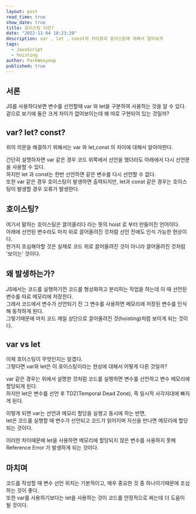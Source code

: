 ```yaml
---
layout: post
read_time: true
show_date: true
title: 호이스팅 이란?
date: "2022-11-04 18:23:20"
description: var , let , const의 차이점과 호이스팅에 대해서 알아보자
tags:
  - JavaScript
  - hoisting
author: ParkWonyeop
published: true
---
```


## 서론

JS를 사용하다보면 변수를 선언할때 var 와 let을 구분하여 사용하는 것을 알 수 있다.  
겉으로 보기에 둘은 크게 차이가 없어보이는데 왜 따로 구현되어 있는 것일까?

## var? let? const?

위의 의문을 해결하기 위해서는 var 와 let,const 의 차이에 대해서 알아야한다.

간단히 설명하자면 var 같은 경우 코드 위쪽에서 선언을 했더라도 아래에서 다시 선언문을 사용할 수 있다.  
하지만 let 과 const는 한번 선언하면 같은 변수를 다시 선언할 수 없다.  
또한 var 같은 경우 호이스팅이 발생하면 출력되지만, let과 const 같은 경우는 호이스팅이 발생할 경우 오류가 발생한다.

## 호이스팅?

여기서 말하는 호이스팅은 끌어올리다 라는 뜻의 hoist 로 부터 만들어진 언어이다.  
아래에 선언된 변수라도 마치 위로 끌어올려진 것처럼 선언 전에도 인식 가능한 현상이다.  
한가지 조심해야할 것은 실제로 코드 위로 끌어올려진 것이 아니라 끌어올려진 것처럼 '보이는' 것이다.

## 왜 발생하는가?

JS에서는 코드를 실행하기전 코드를 형상화하고 분리하는 작업을 하는데 이 때 선언된 변수를 따로 메모리에 저장한다.  
그래서 코드에서 변수가 선언되기 전 그 변수를 사용하면 메모리에 저장된 변수를 인식해 동작하게 된다.  
그렇기때문에 마치 코드 제일 상단으로 끌어올려진 것(hoisting)처럼 보이게 되는 것이다.

## var vs let

이제 호이스팅이 무엇인지는 알겠다.  
그렇다면 var와 let은 이 호이스팅이라는 현상에 대해서 어떻게 다른 것일까?

var 같은 경우는 위에서 설명한 것처럼 코드를 실행하면 변수를 선언하고 변수 메모리에 할당되게 된다.  
하지만 let은 변수를 선언 후 TDZ(Temporal Dead Zone), 즉 일시적 사각지대에 빠지게 된다.

이렇게 되면 var는 선언과 메모리 할당을 실행고 동시에 하는 반면,  
let은 코드를 실행할 때 변수가 선언되고 코드가 읽어지며 자신을 만나면 메모리에 할당되는 것이다.

이러한 차이때문에 let을 사용하면 메모리에 할당되지 않은 변수를 사용하지 못해 Reference Error 가 발생하게 되는 것이다.

## 마치며

코드를 작성할 때 변수 선언 위치는 기본적이고, 매우 중요한 것 중 하나이기때문에 조심하는 것이 좋다.  
또한 var를 사용하기보다는 let을 사용하는 것이 코드를 안정적으로 짜는데 더 도움이 될 것이다.
